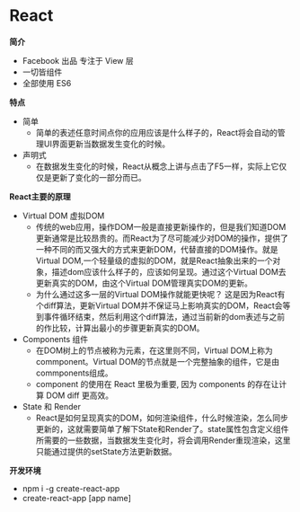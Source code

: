 # React

**简介**

* Facebook 出品 专注于 View 层
* 一切皆组件
* 全部使用 ES6

**特点**

* 简单
  * 简单的表述任意时间点你的应用应该是什么样子的，React将会自动的管理UI界面更新当数据发生变化的时候。
* 声明式
  * 在数据发生变化的时候，React从概念上讲与点击了F5一样，实际上它仅仅是更新了变化的一部分而已。

**React主要的原理**

* Virtual DOM 虚拟DOM 
  * 传统的web应用，操作DOM一般是直接更新操作的，但是我们知道DOM更新通常是比较昂贵的。而React为了尽可能减少对DOM的操作，提供了一种不同的而又强大的方式来更新DOM，代替直接的DOM操作。就是Virtual DOM,一个轻量级的虚拟的DOM，就是React抽象出来的一个对象，描述dom应该什么样子的，应该如何呈现。通过这个Virtual DOM去更新真实的DOM，由这个Virtual DOM管理真实DOM的更新。
  * 为什么通过这多一层的Virtual DOM操作就能更快呢？ 这是因为React有个diff算法，更新Virtual DOM并不保证马上影响真实的DOM，React会等到事件循环结束，然后利用这个diff算法，通过当前新的dom表述与之前的作比较，计算出最小的步骤更新真实的DOM。
* Components 组件 
  * 在DOM树上的节点被称为元素，在这里则不同，Virtual DOM上称为commponent。Virtual DOM的节点就是一个完整抽象的组件，它是由commponents组成。
  * component 的使用在 React 里极为重要, 因为 components 的存在让计算 DOM diff 更高效。
* State 和 Render
  * React是如何呈现真实的DOM，如何渲染组件，什么时候渲染，怎么同步更新的，这就需要简单了解下State和Render了。state属性包含定义组件所需要的一些数据，当数据发生变化时，将会调用Render重现渲染，这里只能通过提供的setState方法更新数据。

**开发环境**

* npm i -g create-react-app
* create-react-app \[app name\]

